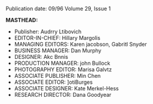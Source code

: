 Publication date: 09/96
Volume 29, Issue 1

**MASTHEAD:**
- Publisher: Audrry Ltibovich
- EDITOR-IN-CHIEF: Hillary Margolis
- MANAGING EDITORS: Karen jacobson, Gabritl Snyder
- BUSINESS MANAGER: Dan Murphy
- DESIGNER: Akc Bnnis
- PRODUCTION MANAGER: john Bullock
- PHOTOGRAPHY EDITOR: Marisa Galvtz
- ASSOCIATE PUBLISHER: Min Chen
- ASSOCIATE EDITOR: ]otiBurges
- ASSOCIATE DESIGNER: Kate Merkel-Hess
- RESEARCH DIRECTOR: Dana Goodyear

